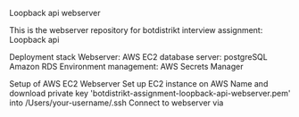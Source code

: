 Loopback api webserver

This is the webserver repository for botdistrikt interview assignment: Loopback api

Deployment stack
Webserver: AWS EC2
database server: postgreSQL Amazon RDS
Environment management: AWS Secrets Manager


Setup of AWS EC2 Webserver
Set up EC2 instance on AWS
Name and download private key 'botdistrikt-assignment-loopback-api-webserver.pem' into /Users/your-username/.ssh
Connect to webserver via 
